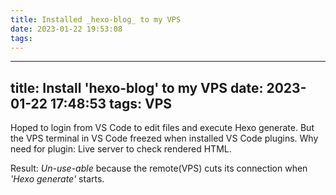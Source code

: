 ```yaml
---
title: Installed _hexo-blog_ to my VPS
date: 2023-01-22 19:53:08
tags:
---
```

---
title: Install 'hexo-blog' to my VPS
date: 2023-01-22 17:48:53
tags: VPS
---
Hoped to login from VS Code to edit files and execute Hexo generate.
But the VPS terminal in VS Code freezed when installed VS Code plugins.
Why need for plugin: Live server to check rendered HTML.

Result: _Un-use-able_ because the remote(VPS) cuts its connection when _'Hexo generate'_ starts.